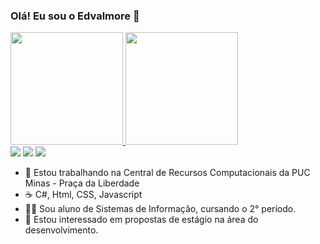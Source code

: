 ### Olá! Eu sou o Edvalmore 👋
<div>
  <a href="https://github.com/Edvalmore">
  <img height="180em" src="https://github-readme-stats.vercel.app/api?username=Edvalmore&show_icons=true&theme=dracula&include_all_commits=true&count_private=true"/>
  <img height="180em" src="https://github-readme-stats.vercel.app/api/top-langs/?username=Edvalmore&layout=compact&langs_count=7&theme=dracula"/>
</div>
 
 <div>
  <a href="https://www.instagram.com/ed_oliver19/" target="_blank"><img src="https://img.shields.io/badge/-Instagram-%23E4405F?style=for-the-badge&logo=instagram&logoColor=white" target="_blank"></a>
  <a href = "mailto:morefilho@gmail.com"><img src="https://img.shields.io/badge/-Gmail-%23333?style=for-the-badge&logo=gmail&logoColor=white" target="_blank"></a>
  <a href="https://br.linkedin.com/in/edvalmore-paiva" target="_blank"><img src="https://img.shields.io/badge/-LinkedIn-%230077B5?style=for-the-badge&logo=linkedin&logoColor=white" target="_blank"></a> 
</div>

- 🔭 Estou trabalhando na Central de Recursos Computacionais da PUC Minas - Praça da Liberdade
- ☕ C#, Html, CSS, Javascript
- 🧑‍🎓 Sou aluno de Sistemas de Informação, cursando o 2° período.
- 💬 Estou interessado em propostas de estágio na área do desenvolvimento.
